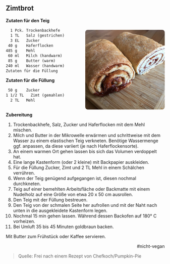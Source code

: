 Zimtbrot
------------------

<img align='right' style="margin:5ex 0 1ex 1em;border-radius:8px" width="50%" src="images/Zimtbrot.jpg">

**Zutaten für den Teig**

```
  1 Pck. Trockenbackhefe
  1 TL   Salz (gestrichen)
  3 EL   Zucker
 40 g    Haferflocken
485 g    Mehl
 60 ml   Milch (handwarm)
 85 g    Butter (warm)
240 ml   Wasser (handwarm)
Zutaten für die Füllung
```
**Zutaten für die Füllung**

```
 50 g    Zucker
1 1/2 TL   Zimt (gemahlen)
  2 TL   Mehl
  
```

**Zubereitung**

1. Trockenbackhefe, Salz, Zucker und Haferflocken mit dem Mehl mischen.
2. Milch und Butter in der Mikrowelle erwärmen und schrittweise mit dem Wasser zu einem elastischen Teig verkneten. Benötige Wassermenge ggf. anpassen, da diese variiert (je nach Haferflockensorte). 
3. An einem warmen Ort gehen lassen bis sich das Volumen verdoppelt hat.
4. Eine lange Kastenform (oder 2 kleine) mit Backpapier auskleiden.
5. Für die Füllung Zucker, Zimt und 2 TL Mehl in einem Schälchen verrühren. 
6. Wenn der Teig genügend aufgegangen ist, diesen nochmal durchkneten.
7. Teig auf einer bemehlten Arbeitsfläche oder Backmatte mit einem Nudelholz auf eine Größe von etwa 20 x 50 cm ausrollen.
8. Den Teig mit der Füllung bestreuen.
9. Den Teig von der schmalen Seite her aufrollen und mit der Naht nach unten in die ausgekleidete Kastenform legen.
10. Nochmal 15 min gehen lassen. Während dessen Backofen auf 180° C vorheizen.
11. Bei Umluft 35 bis 45 Minuten goldbraun backen.

Mit Butter zum Frühstück oder Kaffee servieren.

<div align="right">#nicht-vegan</div>

> Quelle: Frei nach einem Rezept von Chefkoch/Pumpkin-Pie

